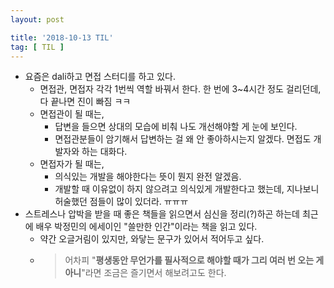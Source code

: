 ```yaml
---
layout: post

title: '2018-10-13 TIL'
tag: [ TIL ]
---
```


* 요즘은 dali하고 면접 스터디를 하고 있다.
  * 면접관, 면접자 각각 1번씩 역할 바꿔서 한다. 한 번에 3~4시간 정도 걸리던데, 다 끝나면 진이 빠짐 ㅋㅋ
  * 면접관이 될 때는,
    * 답변을 들으면 상대의 모습에 비춰 나도 개선해야할 게 눈에 보인다.
    * 면접관분들이 암기해서 답변하는 걸 왜 안 좋아하시는지 알겠다. 면접도 개발자와 하는 대화다.
  * 면접자가 될 때는,
    * 의식있는 개발을 해야한다는 뜻이 뭔지 완전 알겠음.
    * 개발할 때 이유없이 하지 않으려고 의식있게 개발한다고 했는데, 지나보니 허술했던 점들이 많이 있더라. ㅠㅠㅠ
* 스트레스나 압박을 받을 때 좋은 책들을 읽으면서 심신을 정리(?)하곤 하는데 최근에 배우 박정민의 에세이인 "쓸만한 인간"이라는 책을 읽고 있다.
  * 약간 오글거림이 있지만, 와닿는 문구가 있어서 적어두고 싶다.
  * > 어차피 "**평생동안 무언가를 필사적으로 해야할 때가 그리 여러 번 오는 게 아니**"라면 조금은 즐기면서 해보려고도 한다.
